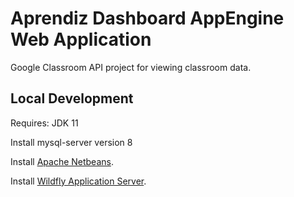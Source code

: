 # Aprendiz Dashboard AppEngine Web Application

Google Classroom API project for viewing classroom data.

## Local Development

Requires: JDK 11

Install mysql-server version 8

Install [Apache Netbeans](https://netbeans.apache.org/).

Install [Wildfly Application Server](https://examples.javacodegeeks.com/enterprise-java/jboss-wildfly/jboss-wildfly-netbeans-example/).


